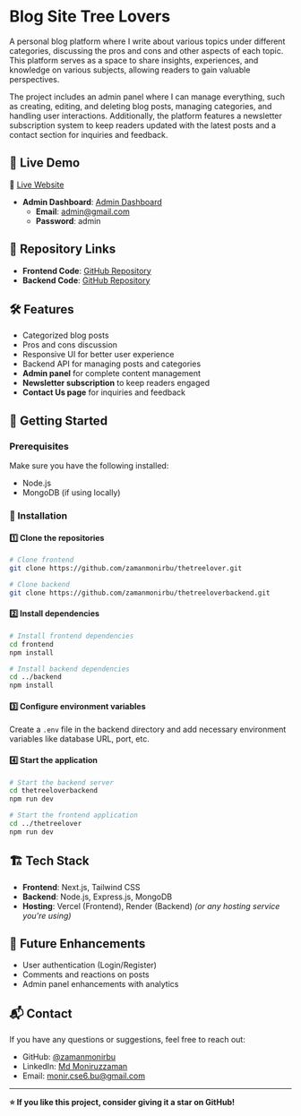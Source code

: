 # Blog Site Tree Lovers

A personal blog platform where I write about various topics under different categories, discussing the pros and cons and other aspects of each topic. This platform serves as a space to share insights, experiences, and knowledge on various subjects, allowing readers to gain valuable perspectives. 

The project includes an admin panel where I can manage everything, such as creating, editing, and deleting blog posts, managing categories, and handling user interactions. Additionally, the platform features a newsletter subscription system to keep readers updated with the latest posts and a contact section for inquiries and feedback.

## 🚀 Live Demo

🔗 [Live Website](https://thetreelover.vercel.app/)

- **Admin Dashboard**: [Admin Dashboard](https://thetreelover.vercel.app/manage)
  - **Email**: admin@gmail.com
  - **Password**: admin

## 📂 Repository Links

- **Frontend Code**: [GitHub Repository](https://github.com/zamanmonirbu/thetreelover.git)
- **Backend Code**: [GitHub Repository](https://github.com/zamanmonirbu/thetreeloverbackend.git)

## 🛠️ Features

- Categorized blog posts
- Pros and cons discussion
- Responsive UI for better user experience
- Backend API for managing posts and categories
- **Admin panel** for complete content management
- **Newsletter subscription** to keep readers engaged
- **Contact Us page** for inquiries and feedback

## 📖 Getting Started

### Prerequisites
Make sure you have the following installed:
- Node.js
- MongoDB (if using locally)

### 🔧 Installation
#### 1️⃣ Clone the repositories
```bash
# Clone frontend
git clone https://github.com/zamanmonirbu/thetreelover.git

# Clone backend
git clone https://github.com/zamanmonirbu/thetreeloverbackend.git
```

#### 2️⃣ Install dependencies
```bash
# Install frontend dependencies
cd frontend
npm install

# Install backend dependencies
cd ../backend
npm install
```

#### 3️⃣ Configure environment variables
Create a `.env` file in the backend directory and add necessary environment variables like database URL, port, etc.

#### 4️⃣ Start the application
```bash
# Start the backend server
cd thetreeloverbackend
npm run dev

# Start the frontend application
cd ../thetreelover
npm run dev
```

## 🏗️ Tech Stack

- **Frontend**: Next.js, Tailwind CSS
- **Backend**: Node.js, Express.js, MongoDB
- **Hosting**: Vercel (Frontend), Render (Backend) *(or any hosting service you're using)*

## 🎯 Future Enhancements

- User authentication (Login/Register)
- Comments and reactions on posts
- Admin panel enhancements with analytics

## 📬 Contact
If you have any questions or suggestions, feel free to reach out:
- GitHub: [@zamanmonirbu](https://github.com/zamanmonirbu)
- LinkedIn: [Md Moniruzzaman](https://www.linkedin.com/in/mdmoniruzzamanbu)
- Email: monir.cse6.bu@gmail.com

---

**⭐ If you like this project, consider giving it a star on GitHub!**
